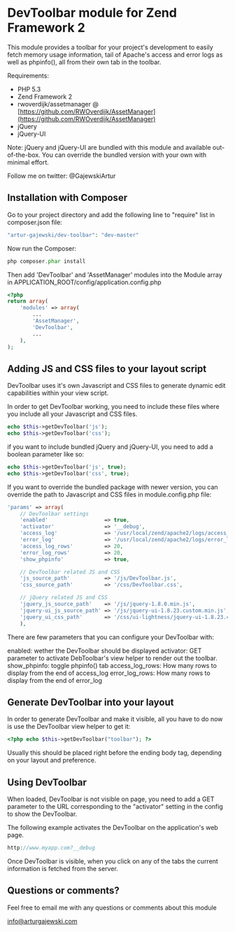# DevToolbar module for Zend Framework 2

This module provides a toolbar for your project's development to easily fetch memory usage information, tail of Apache's access and error logs as well as phpinfo(), all from their own tab in the toolbar.

Requirements:

- PHP 5.3
- Zend Framework 2
- rwoverdijk/assetmanager @ [https://github.com/RWOverdijk/AssetManager](https://github.com/RWOverdijk/AssetManager)
- jQuery
- jQuery-UI

Note: jQuery and jQuery-UI are bundled with this module and available out-of-the-box. You can override the bundled version with your own with minimal effort.

Follow me on twitter: @GajewskiArtur


## Installation with Composer

Go to your project directory and add the following line to "require" list in composer.json file:

```php
"artur-gajewski/dev-toolbar": "dev-master"
```

Now run the Composer:

```php
php composer.phar install
```

Then add 'DevToolbar' and 'AssetManager' modules into the Module array in APPLICATION_ROOT/config/application.config.php

```php
<?php
return array(
    'modules' => array(
        ...
        'AssetManager',
        'DevToolbar',
        ...
    ),
);
```


## Adding JS and CSS files to your layout script

DevToolbar uses it's own Javascript and CSS files to generate dynamic edit capabilities within your view script.

In order to get DevToolbar working, you need to include these files where you include all your Javascript and CSS files.

```php
echo $this->getDevToolbar('js');
echo $this->getDevToolbar('css');
```

if you want to include bundled jQuery and jQuery-UI, you need to add a boolean parameter like so:

```php
echo $this->getDevToolbar('js', true);
echo $this->getDevToolbar('css', true);
```

If you want to override the bundled package with newer version, you can override the path to Javascript and CSS files in module.config.php file:

```php
'params' => array(
    // DevToolbar settings
    'enabled'                  => true,
    'activator'                => '__debug',
    'access_log'               => '/usr/local/zend/apache2/logs/access_log',
    'error_log'                => '/usr/local/zend/apache2/logs/error_log',
    'access_log_rows'          => 20,
    'error_log_rows'           => 20,
    'show_phpinfo'             => true,

    // DevToolbar related JS and CSS
    'js_source_path'           => '/js/DevToolbar.js',
    'css_source_path'          => '/css/DevToolbar.css',

    // jQuery related JS and CSS
    'jquery_js_source_path'    => '/js/jquery-1.8.0.min.js',
    'jquery-ui_js_source_path' => '/js/jquery-ui-1.8.23.custom.min.js',
    'jquery_ui_css_path'       => '/css/ui-lightness/jquery-ui-1.8.23.custom.css',
    ),
```

There are few parameters that you can configure your DevToolbar with:

enabled: wether the DevToolbar should be displayed
activator: GET parameter to activate DebToolbar's view helper to render out the toolbar.
show_phpinfo: toggle phpinfo() tab
access_log_rows: How many rows to display from the end of access_log
error_log_rows: How many rows to display from the end of error_log


## Generate DevToolbar into your layout

In order to generate DevToolbar and make it visible, all you have to do now is use the DevToolbar view helper to get it:

```php
<?php echo $this->getDevToolbar("toolbar"); ?>
```

Usually this should be placed right before the ending body tag, depending on your layout and preference.


## Using DevToolbar

When loaded, DevToolbar is not visible on page, you need to add a GET parameter to the URL corresponding to the "activator" setting in the config to show the DevToolbar.

The following example activates the DevToolbar on the application's web page.

```php
http://www.myapp.com?__debug
```

Once DevToolbar is visible, when you click on any of the tabs the current information is fetched from the server.


## Questions or comments?

Feel free to email me with any questions or comments about this module

[info@arturgajewski.com](mailto:info@arturgajewski.com)